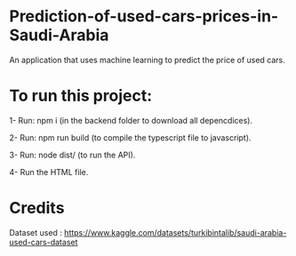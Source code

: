 # Prediction-of-used-cars-prices-in-Saudi-Arabia

An application that uses machine learning to predict the price of used cars.

# To run this project:
1- Run: npm i (in the backend folder to download all depencdices).

2- Run: npm run build (to compile the typescript file to javascript).

3- Run: node dist/ (to run the API).

4- Run the HTML file.

# Credits
Dataset used : https://www.kaggle.com/datasets/turkibintalib/saudi-arabia-used-cars-dataset
